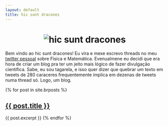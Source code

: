 ```yaml
---
layout: default
title: hic sunt dracones
---
```


<h1>
<div align="center">
  <img src="https://alves-nickolas.github.io/dracones/hicsuntwhite.png" alt="hic sunt dracones">
</div></h1>

Bem vindo ao hic sunt dracones! Eu vira e mexe escrevo threads no meu [twitter pessoal](https://twitter.com/nickfismat) sobre Fìsica e Matemática. Evenualmene eu decidi que era hora de criar um blog pra ter um jeito mais lógico de fazer divulgação científica. Sabe, eu sou tagarela, e isso quer dizer que quebrar um texto em tweets de 280 caraceres frequentemente implica em dezenas de tweets numa thread só. Logo, um blog.


{% for post in site.brposts %}
    <h2><a href="{{ post.url }}">{{ post.title }}</a></h2>
    {{ post.excerpt }}
{% endfor %}

